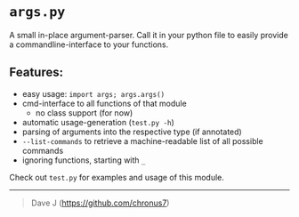 # `args.py`

A small in-place argument-parser. Call it in your python file to easily provide
a commandline-interface to your functions.

## Features:

- easy usage: `import args; args.args()`
- cmd-interface to all functions of that module
    - no class support (for now)
- automatic usage-generation (`test.py -h`)
- parsing of arguments into the respective type (if annotated)
- `--list-commands` to retrieve a machine-readable list of all possible commands
- ignoring functions, starting with `_`

Check out `test.py` for examples and usage of this module.

----

> Dave J (https://github.com/chronus7)

<!--
vim: ft=markdown:tw=80
-->
